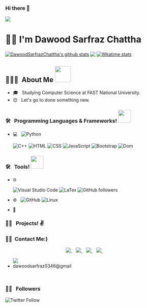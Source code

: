 ### Hi there 👋

![](https://komarev.com/ghpvc/?username=DawoodSarfrazChattha)

<h1> 💁‍♂️ I'm Dawood Sarfraz Chattha </h1>
 <a href="https://github.com/DawoodSarfrazChattha/github-readme-stats"><img align="center" src="https://github-readme-stats.vercel.app/api?username=DawoodSarfrazChattha&show_icons=true&include_all_commits=true&theme=radical&buefy&hide_border=true" alt="DawoodSarfrazChattha's github stats" ></a>
 <a href="https://github.com/DawoodSarfrazChattha/github-readme-stats"><img align="center" src="https://github-readme-stats.vercel.app/api/top-langs/?username=DawoodSarfrazChattha&layout=default&theme=radical&buefy&hide_border=true" /></a> 
 <a href="https://github.com/DawoodSarfrazChattha/github-readme-stats"><img align="center" src="https://github-readme-stats.vercel.app/api/wakatime?username=DawoodSarfrazChattha&theme=radical&buefy&hide_border=true" alt="Wkatime stats" ></a>
 





<h2> 👨🏻‍💻 &nbsp;About Me <img src="https://media.giphy.com/media/2rAF2FUn94dIlljSms/giphy.gif" width="50"></h2>

- 🎓 &nbsp; Studying Computer Science at FAST National University.
- 😊 &nbsp; Let's go to done something new.


<h3> 🛠 &nbsp; Programming Languages & Frameworks! <img src="https://media.giphy.com/media/WUlplcMpOCEmTGBtBW/giphy.gif" width="40"></h3>

- 💻 &nbsp;
  ![Python](https://img.shields.io/badge/-Python-61DAFB?logo=python&logoColor=blue&logoWidth=30)
  
  ![C++](https://img.shields.io/badge/-c++-black?logo=c%2B%2B&style=social)
  ![HTML](https://img.shields.io/badge/-HTML-333333?style=flat&logo=HTML5)
  ![CSS](https://img.shields.io/badge/-CSS-333333?style=flat&logo=CSS3&logoColor=1572B6)
  ![JavaScript](https://img.shields.io/badge/-JavaScript-333333?style=flat&logo=javascript)
  ![Bootstrap](https://img.shields.io/badge/-Bootstrap-333333?style=flat&logo=bootstrap&logoColor=563D7C)
  ![Dom](https://img.shields.io/badge/Dom-javascript-blu)

<h3> 🛠 &nbsp; Tools! <img src="https://media.giphy.com/media/WUlplcMpOCEmTGBtBW/giphy.gif" width="40"></h3>

- 🌐 &nbsp;
  
  ![Visual Studio Code](https://img.shields.io/badge/-Visual%20Studio%20Code-333333?style=flat&logo=visual-studio-code&logoColor=007ACC)
  ![LaTex](https://img.shields.io/badge/-LaTex-333333?style=flat&logo=LaTex)
  <img alt="GitHub followers" src="https://img.shields.io/github/followers/DawoodSarfrazChattha?style=social">
  


- ⚙️  &nbsp;
  ![GitHub](https://img.shields.io/badge/-GitHub-333333?style=flat&logo=github)
  ![Linux](https://img.shields.io/badge/-linux-333333?style=flat&logo=linux)
  
- 🔧 &nbsp;
 
  

<h3> ✌🏽 &nbsp; Projects! ✌ &nbsp </h3>
 


<h3> 🤝🏻 &nbsp;Contact Me:) </h3>

<p align='center'>
  
  <a href="https://wa.me/message/OBSIPJAS5VMUJ1">
    <img src="https://img.shields.io/badge/WHATSAPP-%2325D366.svg?&style=for-the-badge&logo=whatsapp&logoColor=white" />    
  </a>&nbsp;&nbsp;
  <a href="http://www.linkedin.com/in/dawood-sarfraz-0466541b6">
    <img src="https://img.shields.io/badge/linkedin-%230077B5.svg?&style=for-the-badge&logo=linkedin&logoColor=white" />
  </a>&nbsp;&nbsp;
  <a href="https://www.instagram.com/im_saama/">
    <img src="https://img.shields.io/badge/instagram-%23E4405F.svg?&style=for-the-badge&logo=instagram&logoColor=white" />        
  </a>&nbsp;&nbsp;
  <a href="https://twitter.com/DawoodChattha03">
    <img src="https://img.shields.io/badge/Twitter-1DA1F2?style=for-the-badge&logo=twitter&logoColor=white" />        
  </a>&nbsp;&nbsp;
  <ul>
    <img src="https://img.shields.io/badge/Gmail-D14836?style=for-the-badge&logo=gmail&logoColor=white" />
    <li>dawoodsarfraz0346@gmail</li>
   </ul>
  </a>&nbsp;&nbsp;
</p>
<h3> 🤝🏻 &nbsp; Followers </h3>

<img alt="Twitter Follow" src="https://img.shields.io/twitter/follow/DawoodChattha03?style=social">
